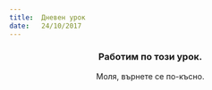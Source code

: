 ```yaml
---
title:  Дневен урок
date:   24/10/2017
---
```


### <center>Работим по този урок.</center>
<center>Моля, върнете се по-късно.</center>